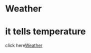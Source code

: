 <h1>Weather </h1>
<h1> it tells temperature </h1>
click here<a href="https://pure-mesa-50120.herokuapp.com">Weather</a>
